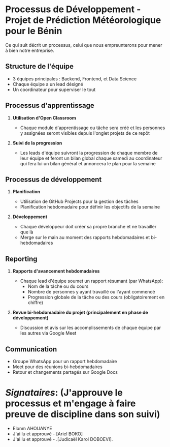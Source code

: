 # Processus de Développement - Projet de Prédiction Météorologique pour le Bénin

Ce qui suit décrit un processus, celui que nous empreunterons pour mener à bien notre entreprise.

## Structure de l'équipe

- 3 équipes principales : Backend, Frontend, et Data Science
- Chaque équipe a un lead désigné
- Un coordinateur pour superviser le tout

## Processus d'apprentissage

1. **Utilisation d'Open Classroom**
   - Chaque module d'apprentissage ou tâche sera créé et les personnes y assignées seront visibles depuis l'onglet projets de ce repôt
  
2. **Suivi de la progression**
   - Les leads d'équipe suivront la progression de chaque membre de leur équipe et feront un bilan global chaque samedi au coordinateur qui fera lui un bilan général et annoncera le plan pour la semaine

## Processus de développement

1. **Planification**
   - Utilisation de GitHub Projects pour la gestion des tâches
   - Planification hebdomadaire pour définir les objectifs de la semaine

2. **Développement**
   - Chaque développeur doit créer sa propre branche et ne travailler que là
   - Merge sur le main au moment des rapports hebdomadaires et bi-hebdomadaires

## Reporting

1. **Rapports d'avancement hebdomadaires**
   - Chaque lead d'équipe soumet un rapport résumant (par WhatsApp):
     - Nom de la tâche ou du cours
     - Nombre de personnes y ayant travaillé ou l'ayant commencé
     - Progression globale de la tâche ou des cours (obligatoirement en chiffre)

2. **Revue bi-hebdomadaire du projet (principalement en phase de développement)**
   - Discussion et avis sur les accomplissements de chaque équipe par les autres via Google Meet

## Communication

- Groupe WhatsApp pour un rapport hebdomadaire
- Meet pour des réunions bi-hebdomadaires 
- Retour et changements partagés sur Google Docs




# *Signataires*: (J'approuve le processus et m'engage à faire preuve de discipline dans son suivi)
- Elonm AHOUANYE
- J'ai lu et approuvé - [Ariel BOKO]
- J'ai lu et approuvé - .[Judicaël Karol DOBOEVI].
